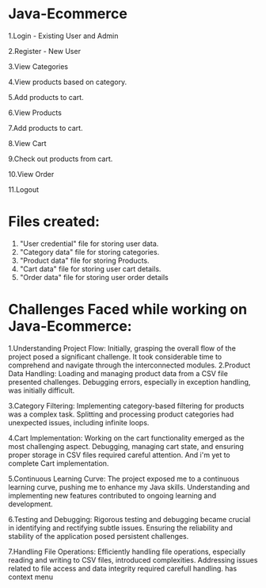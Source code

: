 # Java-Ecommerce
1.Login - Existing User and Admin

2.Register - New User
     
3.View Categories
        
4.View products based on category.

5.Add products to cart. 

6.View Products

7.Add products to cart.
	 
8.View Cart
     
9.Check out products from cart.
	 
10.View Order
     
11.Logout

# Files created:
1. "User credential" file for storing user data.
2. "Category data" file for storing categories.
3. "Product data" file for storing Products.
4. "Cart data" file for storing user cart details.
5. "Order data" file for storing user order details

# Challenges Faced while working on Java-Ecommerce:
 
1.Understanding Project Flow:
     Initially, grasping the overall flow of the project posed a significant challenge.
     It took considerable time to comprehend and navigate through the interconnected modules.
2.Product Data Handling:
     Loading and managing product data from a CSV file presented challenges.
     Debugging errors, especially in exception handling, was initially difficult.
 
3.Category Filtering:
     Implementing category-based filtering for products was a complex task.
     Splitting and processing product categories had unexpected issues, including infinite loops.
 
4.Cart Implementation:
     Working on the cart functionality emerged as the most challenging aspect.
     Debugging, managing cart state, and ensuring proper storage in CSV files required careful attention.
		 And i'm yet to complete Cart implementation.
 
5.Continuous Learning Curve:
     The project exposed me to a continuous learning curve, pushing me to enhance my Java skills.
     Understanding and implementing new features contributed to ongoing learning and development.
 
6.Testing and Debugging:
      Rigorous testing and debugging became crucial in identifying and rectifying subtle issues.
      Ensuring the reliability and stability of the application posed persistent challenges.
 
7.Handling File Operations:
     Efficiently handling file operations, especially reading and writing to CSV files, introduced complexities.
     Addressing issues related to file access and data integrity required carefull handling.
has context menu

